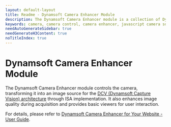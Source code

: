 ```yaml
---
layout: default-layout
title: Readme - Dynamsoft Camera Enhancer Module
description: The Dynamsoft Camera Enhancer module is a collection of Dynamsoft products and their dependent resources. 
keywords: camera, camera control, camera enhancer, javascript camera sdk, javascript, web, typescript
needAutoGenerateSidebar: true
needGenerateH3Content: true
noTitleIndex: true
---
```


# Dynamsoft Camera Enhancer Module 

The Dynamsoft Camera Enhancer module controls the camera, transforming it into an image source for the [DCV (Dynamsoft Capture Vision) architecture](https://www.dynamsoft.com/capture-vision/docs/web/programming/javascript/) through ISA implementation. It also enhances image quality during acquisition and provides basic viewers for user interaction.

For details, please refer to [Dynamsoft Camera Enhancer for Your Website - User Guide](https://www.dynamsoft.com/camera-enhancer/docs/web/programming/javascript/user-guide/index.html).